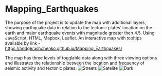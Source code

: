 # Mapping_Earthquakes
  The purpose of the project is to update the map with additional layers, showing earthquake data in relation to the tectonic plates’ location on the earth and major earthquake events with magnitude greater then 4.5. Using JavaScript, HTML, Mapbox, Leaflet.
An interactive map with tooltips available by link - https://andgerashchenko.github.io/Mapping_Earthquakes/
  
  The map has three levels of togglable data along with three viewing options and illustrates the relationship between the location and frequency of seismic activity and tectonic plates.
![Streets](https://user-images.githubusercontent.com/79814533/138375152-8ca573dc-1a1a-437a-a0e7-0e71a09c0fd0.png)
![Satelite](https://user-images.githubusercontent.com/79814533/138375191-6f867f86-851a-4b8e-91fe-1e9c6176b6c0.png)
![Dark](https://user-images.githubusercontent.com/79814533/138375219-87fd9a66-8c36-47ec-af87-3b12185f17d4.png)
